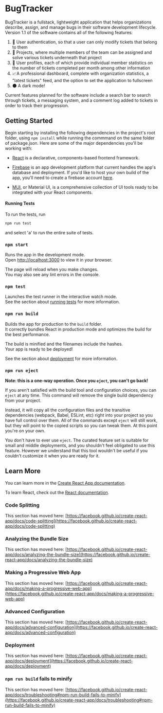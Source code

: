 # BugTracker 

BugTracker is a fullstack, lightweight application that helps organizations describe, assign, and manage bugs in their software development lifecycle. Version 1.1 of the software contains all of the following features:

1.  :closed_lock_with_key: User authentication, so that a user can only modify tickets that belong to them
2. :office: Projects, where multiple members of the team can be assigned and solve various tickets underneath that project
3. :raising_hand: User profiles, each of which provide individual member statistics on the number of tickets completed per month among other information
4. :chart_with_upwards_trend:A professional dashboard, complete with organization statistics, a "latest tickets" feed, and the option to set the application to fullscreen
5. :new_moon: A dark mode!

Current features planned for the software include a search bar to search through tickets, a messaging system, and a comment log added to tickets in order to track their progression.

## Getting Started

Begin starting by installing the following dependencies in the project's root folder, using ```npm install``` while running the commmand on the same folder of package.json. Here are some of the major dependencies you'll be working with:

- [React](https://reactjs.org/) is a declarative, components-based frontend framework.

- [Firebase](https://firebase.google.com/) is an app development platform that current handles the app's database and deployment. If you'd like to host your own build of the app, you'll need to create a firebase account [here](https://console.firebase.google.com/u/0/?pli=1).

- [MUI](https://mui.com/), or Material UI, is a comprehensive collection of UI tools ready to be integrated with your React components.

#### Running Tests
To run the tests, run
```bash
npm run test
```
and select 'a' to run the entire suite of tests.

### `npm start`

Runs the app in the development mode.\
Open [http://localhost:3000](http://localhost:3000) to view it in your browser.

The page will reload when you make changes.\
You may also see any lint errors in the console.

### `npm test`

Launches the test runner in the interactive watch mode.\
See the section about [running tests](https://facebook.github.io/create-react-app/docs/running-tests) for more information.

### `npm run build`

Builds the app for production to the `build` folder.\
It correctly bundles React in production mode and optimizes the build for the best performance.

The build is minified and the filenames include the hashes.\
Your app is ready to be deployed!

See the section about [deployment](https://facebook.github.io/create-react-app/docs/deployment) for more information.

### `npm run eject`

**Note: this is a one-way operation. Once you `eject`, you can't go back!**

If you aren't satisfied with the build tool and configuration choices, you can `eject` at any time. This command will remove the single build dependency from your project.

Instead, it will copy all the configuration files and the transitive dependencies (webpack, Babel, ESLint, etc) right into your project so you have full control over them. All of the commands except `eject` will still work, but they will point to the copied scripts so you can tweak them. At this point you're on your own.

You don't have to ever use `eject`. The curated feature set is suitable for small and middle deployments, and you shouldn't feel obligated to use this feature. However we understand that this tool wouldn't be useful if you couldn't customize it when you are ready for it.

## Learn More

You can learn more in the [Create React App documentation](https://facebook.github.io/create-react-app/docs/getting-started).

To learn React, check out the [React documentation](https://reactjs.org/).

### Code Splitting

This section has moved here: [https://facebook.github.io/create-react-app/docs/code-splitting](https://facebook.github.io/create-react-app/docs/code-splitting)

### Analyzing the Bundle Size

This section has moved here: [https://facebook.github.io/create-react-app/docs/analyzing-the-bundle-size](https://facebook.github.io/create-react-app/docs/analyzing-the-bundle-size)

### Making a Progressive Web App

This section has moved here: [https://facebook.github.io/create-react-app/docs/making-a-progressive-web-app](https://facebook.github.io/create-react-app/docs/making-a-progressive-web-app)

### Advanced Configuration

This section has moved here: [https://facebook.github.io/create-react-app/docs/advanced-configuration](https://facebook.github.io/create-react-app/docs/advanced-configuration)

### Deployment

This section has moved here: [https://facebook.github.io/create-react-app/docs/deployment](https://facebook.github.io/create-react-app/docs/deployment)

### `npm run build` fails to minify

This section has moved here: [https://facebook.github.io/create-react-app/docs/troubleshooting#npm-run-build-fails-to-minify](https://facebook.github.io/create-react-app/docs/troubleshooting#npm-run-build-fails-to-minify)
